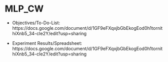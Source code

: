 # MLP_CW
<ul>
  <li>Objectives/To-Do-List: https://docs.google.com/document/d/1GF9eFXqxjbGbEkogEod0h1tornithiXnb5_34-cIe2Y/edit?usp=sharing</li>
</ul>

<ul>
  <li>Experiment Results/Spreadsheet: https://docs.google.com/document/d/1GF9eFXqxjbGbEkogEod0h1tornithiXnb5_34-cIe2Y/edit?usp=sharing</li>
</ul>

